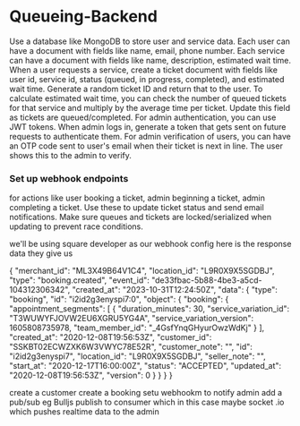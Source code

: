 # Queueing-Backend



Use a database like MongoDB to store user and service data. Each user can have a document with fields like name, email, phone number. Each service can have a document with fields like name, description, estimated wait time.
When a user requests a service, create a ticket document with fields like user id, service id, status (queued, in progress, completed), and estimated wait time. Generate a random ticket ID and return that to the user.
To calculate estimated wait time, you can check the number of queued tickets for that service and multiply by the average time per ticket. Update this field as tickets are queued/completed.
For admin authentication, you can use JWT tokens. When admin logs in, generate a token that gets sent on future requests to authenticate them.
For admin verification of users, you can have an OTP code sent to user's email when their ticket is next in line. The user shows this to the admin to verify.
<h3>Set up webhook endpoints</h3> 
 for actions like user booking a ticket, admin beginning a ticket, admin completing a ticket. Use these to update ticket status and send email notifications.
Make sure queues and tickets are locked/serialized when updating to prevent race conditions.


we'll be using square developer as our webhook config 
here is the response data they give us 

{
  "merchant_id": "ML3X49B64V1C4",
  "location_id": "L9R0X9X5SGDBJ",
  "type": "booking.created",
  "event_id": "de33fbac-5b88-4be3-a5cd-104312306342",
  "created_at": "2023-10-31T12:24:50Z",
  "data": {
    "type": "booking",
    "id": "i2id2g3enyspi7:0",
    "object": {
      "booking": {
        "appointment_segments": [
          {
            "duration_minutes": 30,
            "service_variation_id": "T3WUWYFJOVW2EU6XGRU5YG4A",
            "service_variation_version": 1605808735978,
            "team_member_id": "_4GsfYnqGHyurOwzWdKj"
          }
        ],
        "created_at": "2020-12-08T19:56:53Z",
        "customer_id": "SSKBT02ECWZXK6W3VWYC78E52R",
        "customer_note": "",
        "id": "i2id2g3enyspi7",
        "location_id": "L9R0X9X5SGDBJ",
        "seller_note": "",
        "start_at": "2020-12-17T16:00:00Z",
        "status": "ACCEPTED",
        "updated_at": "2020-12-08T19:56:53Z",
        "version": 0
      }
    }
  }
}

create a customer 
create a booking 
setu webhookm to notify admin 
add a pub/sub eg Bulljs publish to consumer which in this case maybe socket .io which pushes realtime data to the admin
